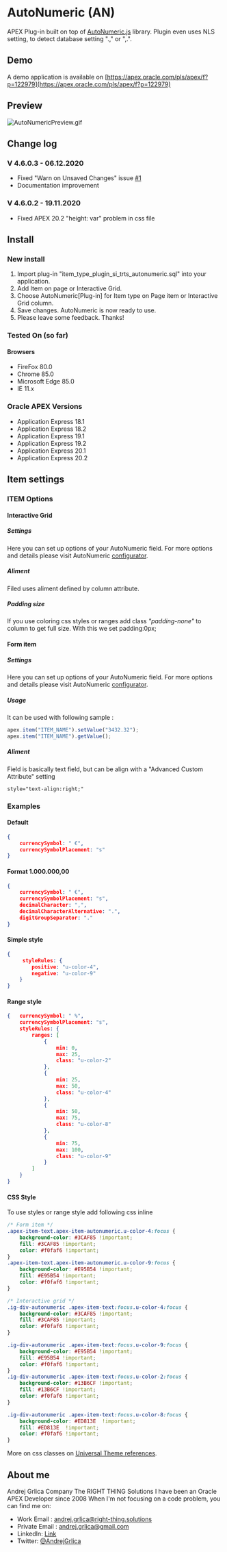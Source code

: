# AutoNumeric (AN)

APEX Plug-in built on top of [AutoNumeric.js](http://autonumeric.org/) library.
Plugin even uses NLS setting, to detect database setting ".," or ",.".

## Demo

A demo application is available on
[https://apex.oracle.com/pls/apex/f?p=122979](https://apex.oracle.com/pls/apex/f?p=122979)

## Preview

![AutoNumericPreview.gif](https://github.com/grlicaa/AutoNumeric/blob/master/docs/preview/AutoNumericPreview.gif)

## Change log

### V 4.6.0.3 - 06.12.2020

- Fixed "Warn on Unsaved Changes" issue [#1](https://github.com/grlicaa/AutoNumeric/issues/1)
- Documentation improvement

### V 4.6.0.2 - 19.11.2020

- Fixed APEX 20.2 "height: var" problem in css file

## Install

### New install

1. Import plug-in "item_type_plugin_si_trts_autonumeric.sql" into your application.
2. Add Item on page or Interactive Grid.
3. Choose AutoNumeric[Plug-in] for Item type on Page item or Interactive Grid column.
4. Save changes. AutoNumeric is now ready to use.
5. Please leave some feedback. Thanks!

### Tested On (so far)

#### Browsers

- FireFox 80.0
- Chrome 85.0
- Microsoft Edge 85.0
- IE 11.x

### Oracle APEX Versions

- Application Express 18.1
- Application Express 18.2
- Application Express 19.1
- Application Express 19.2
- Application Express 20.1
- Application Express 20.2

## Item settings

### ITEM Options

#### Interactive Grid

##### Settings

Here you can set up options of your AutoNumeric field. For more options and details please visit AutoNumeric  [configurator](http://autonumeric.org/configurator).

##### Aliment

Filed uses aliment defined by column attribute.

##### Padding size

If you use coloring css styles or ranges add class *"padding-none"* to column to get full size.
With this we set padding:0px;

#### Form item

##### Settings

Here you can set up options of your AutoNumeric field. For more options and details please visit AutoNumeric  [configurator](http://autonumeric.org/configurator).

##### Usage

It can be used with following sample :

```javascript
apex.item("ITEM_NAME").setValue("3432.32");
apex.item("ITEM_NAME").getValue();
```

##### Aliment

Field is basically text field, but can be align with a "Advanced Custom Attribute" setting

```style="text-align:right;"```

### Examples

#### Default

```json
{
    currencySymbol: " €",
    currencySymbolPlacement: "s"
}
```

#### Format 1.000.000,00

```json
{
    currencySymbol: " €",
    currencySymbolPlacement: "s",
    decimalCharacter: ",",
    decimalCharacterAlternative: ".",
    digitGroupSeparator: "."
}
```

#### Simple style

```json
{
     styleRules: {
        positive: "u-color-4",
        negative: "u-color-9"
    }
}
```

#### Range style

```json
{   currencySymbol: " %",
    currencySymbolPlacement: "s",
    styleRules: {
        ranges: [
            {
                min: 0,
                max: 25,
                class: "u-color-2"
            },
            {
                min: 25,
                max: 50,
                class: "u-color-4"
            },
            {
                min: 50,
                max: 75,
                class: "u-color-8"
            },
            {
                min: 75,
                max: 100,
                class: "u-color-9"
            }
        ]
    }
}
```

#### CSS Style

To use styles or range style add following css inline

```css
/* Form item */
.apex-item-text.apex-item-autonumeric.u-color-4:focus {
    background-color: #3CAF85 !important;
    fill: #3CAF85 !important;
    color: #f0faf6 !important;
}
.apex-item-text.apex-item-autonumeric.u-color-9:focus {
    background-color: #E95B54 !important;
    fill: #E95B54 !important;
    color: #f0faf6 !important;
}

/* Interactive grid */
.ig-div-autonumeric .apex-item-text:focus.u-color-4:focus {
    background-color: #3CAF85 !important;
    fill: #3CAF85 !important;
    color: #f0faf6 !important;
}

.ig-div-autonumeric .apex-item-text:focus.u-color-9:focus {
    background-color: #E95B54 !important;
    fill: #E95B54 !important;
    color: #f0faf6 !important;
}
.ig-div-autonumeric .apex-item-text:focus.u-color-2:focus {
    background-color: #13B6CF !important;
    fill: #13B6CF !important;
    color: #f0faf6 !important;
}

.ig-div-autonumeric .apex-item-text:focus.u-color-8:focus {
    background-color: #ED813E  !important;
    fill: #ED813E  !important;
    color: #f0faf6 !important;
}
```

More on css classes on [Universal Theme references](https://apex.oracle.com/pls/apex/apex_pm/r/ut/color-and-status-modifiers).

## About me

Andrej Grlica
Company The RIGHT THING Solutions
I have been an Oracle APEX Developer since 2008
When I'm not focusing on a code problem, you can find me on:

- Work Email : [andrej.grlica@right-thing.solutions](mailto:andrej.grlica@right-thing.solutions)
- Private Email : [andrej.grlica@gmail.com](mailto:andrej.grlica@gmail.com)
- LinkedIn: [Link](https://www.linkedin.com/in/andrej-grlica-303998a4/)
- Twitter: [@AndrejGrlica](https://twitter.com/AndrejGrlica)
